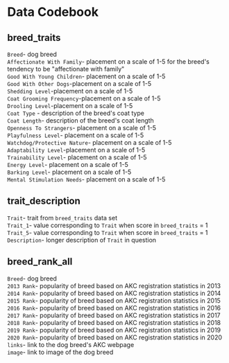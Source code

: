 # Data Codebook

## breed_traits

`Breed`- dog breed\
`Affectionate With Family`- placement on a scale of 1-5 for the breed's tendency to be "affectionate with family"\
`Good With Young Children`- placement on a scale of 1-5\
`Good With Other Dogs`-placement on a scale of 1-5\
`Shedding Level`-placement on a scale of 1-5\
`Coat Grooming Frequency`-placement on a scale of 1-5\
`Drooling Level`-placement on a scale of 1-5\
`Coat Type` - description of the breed's coat type\
`Coat Length`- description of the breed's coat length\
`Openness To Strangers`- placement on a scale of 1-5\
`Playfulness Level`- placement on a scale of 1-5\
`Watchdog/Protective Nature`- placement on a scale of 1-5\
`Adaptability Level`-placement on a scale of 1-5\
`Trainability Level`- placement on a scale of 1-5\
`Energy Level`- placement on a scale of 1-5\
`Barking Level`- placement on a scale of 1-5\
`Mental Stimulation Needs`- placement on a scale of 1-5

## trait_description

`Trait`- trait from `breed_traits` data set\
`Trait_1`- value corresponding to `Trait` when score in `breed_traits` = 1\
`Trait_5`- value corresponding to `Trait` when score in `breed_traits` = 1\
`Description`- longer description of `Trait` in question

## breed_rank_all

`Breed`- dog breed\
`2013 Rank`- popularity of breed based on AKC registration statistics in 2013\
`2014 Rank`- popularity of breed based on AKC registration statistics in 2014\
`2015 Rank`- popularity of breed based on AKC registration statistics in 2015\
`2016 Rank`- popularity of breed based on AKC registration statistics in 2016\
`2017 Rank`- popularity of breed based on AKC registration statistics in 2017\
`2018 Rank`- popularity of breed based on AKC registration statistics in 2018\
`2019 Rank`- popularity of breed based on AKC registration statistics in 2019\
`2020 Rank`- popularity of breed based on AKC registration statistics in 2020\
`links`- link to the dog breed's AKC webpage\
`image`- link to image of the dog breed
